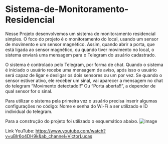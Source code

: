 # Sistema-de-Monitoramento-Residencial

Nesse Projeto desenvolvemos um sistema de monitoramento residencial simples. O foco do projeto é o monitoramento do local, usando um sensor de movimento e um sensor magnético. Assim, quando abrir a porta, que está ligada ao sensor magnético, ou quando tiver movimento no local, o sistema enviará uma mensagem para o Telegram do usuário cadastrado.

O sistema é controlado pelo Telegram, por forma de chat. Quando o sistema é iniciado o usuário recebe uma mensagem de aviso, após isso o usuário será capaz de ligar e desligar os dois sensores ou um por vez. Se quando o sensor estiver ativo, ele receber um sinal, vai aparecer a mensagem no chat do telegram “Movimento detectado!!” Ou “Porta aberta!!”, a depender de qual sensor for o sinal.

Para utilizar o sistema pela primeira vez o usuário precisa inserir algumas configurações no código:
Nome e senha do Wi-Fi a ser utilizado e ID individual do telegram.
 
Para a construção do projeto foi utilizado o esquemático abaixo.
![image](https://user-images.githubusercontent.com/84104017/215912269-eb2112b6-0a04-4128-bdf0-11618421ead2.png)

Link YouTube:
https://www.youtube.com/watch?v=uBIr6o4DH9k&ab_channel=VictorLucas
